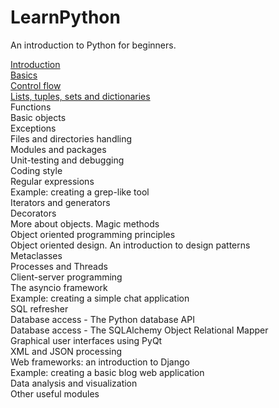# LearnPython
An introduction to Python for beginners.

[Introduction](1.Introduction/Introduction.md)  
[Basics](2.Basics/Basics.md)  
[Control flow](3.Control_flow/Control_Flow.md)  
[Lists, tuples, sets and dictionaries](4.Lists_Tuples_Sets_Dictionaries/Lists_Tuples_Sets_Dictionaries.md)  
Functions  
Basic objects  
Exceptions  
Files and directories handling  
Modules and packages  
Unit-testing and debugging  
Coding style  
Regular expressions  
Example: creating a grep-like tool  
Iterators and generators  
Decorators  
More about objects. Magic methods  
Object oriented programming principles  
Object oriented design. An introduction to design patterns  
Metaclasses  
Processes and Threads  
Client-server programming  
The asyncio framework  
Example: creating a simple chat application  
SQL refresher  
Database access - The Python database API  
Database access - The SQLAlchemy Object Relational Mapper  
Graphical user interfaces using PyQt  
XML and JSON processing  
Web frameworks: an introduction to Django  
Example: creating a basic blog web application  
Data analysis and visualization  
Other useful modules   
